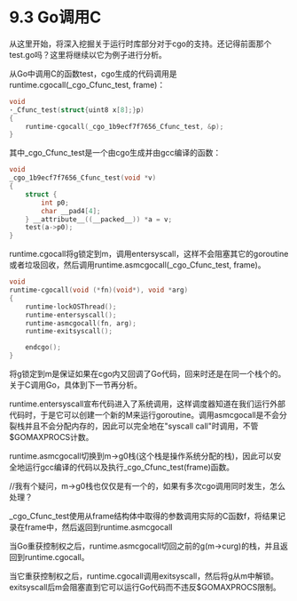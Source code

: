 # 9.3 Go调用C

从这里开始，将深入挖掘关于运行时库部分对于cgo的支持。还记得前面那个test.go吗？这里将继续以它为例子进行分析。

从Go中调用C的函数test，cgo生成的代码调用是runtime.cgocall(_cgo_Cfunc_test, frame)：

```c
void
·_Cfunc_test(struct{uint8 x[8];}p)
{
	runtime·cgocall(_cgo_1b9ecf7f7656_Cfunc_test, &p);
}
```

其中_cgo_Cfunc_test是一个由cgo生成并由gcc编译的函数：

```c
void
_cgo_1b9ecf7f7656_Cfunc_test(void *v)
{
	struct {
		int p0;
		char __pad4[4];
	} __attribute__((__packed__)) *a = v;
	test(a->p0);
}
```

runtime.cgocall将g锁定到m，调用entersyscall，这样不会阻塞其它的goroutine或者垃圾回收，然后调用runtime.asmcgocall(_cgo_Cfunc_test, frame)。

```c
void
runtime·cgocall(void (*fn)(void*), void *arg)
{
	runtime·lockOSThread();
	runtime·entersyscall();
	runtime·asmcgocall(fn, arg);
	runtime·exitsyscall();

	endcgo();
}
```

将g锁定到m是保证如果在cgo内又回调了Go代码，回来时还是在同一个栈个的。关于C调用Go，具体到下一节再分析。

runtime.entersyscall宣布代码进入了系统调用，这样调度器知道在我们运行外部代码时，于是它可以创建一个新的M来运行goroutine。调用asmcgocall是不会分裂栈并且不会分配内存的，因此可以完全地在"syscall call"时调用，不管$GOMAXPROCS计数。

runtime.asmcgocall切换到m->g0栈(这个栈是操作系统分配的栈)，因此可以安全地运行gcc编译的代码以及执行_cgo_Cfunc_test(frame)函数。

//我有个疑问，m->g0栈也仅仅是有一个的，如果有多次cgo调用同时发生，怎么处理？

_cgo_Cfunc_test使用从frame结构体中取得的参数调用实际的C函数f，将结果记录在frame中，然后返回到runtime.asmcgocall

当Go重获控制权之后，runtime.asmcgocall切回之前的g(m->curg)的栈，并且返回到runtime.cgocall。

当它重获控制权之后，runtime.cgocall调用exitsyscall，然后将g从m中解锁。exitsyscall后m会阻塞直到它可以运行Go代码而不违反$GOMAXPROCS限制。
